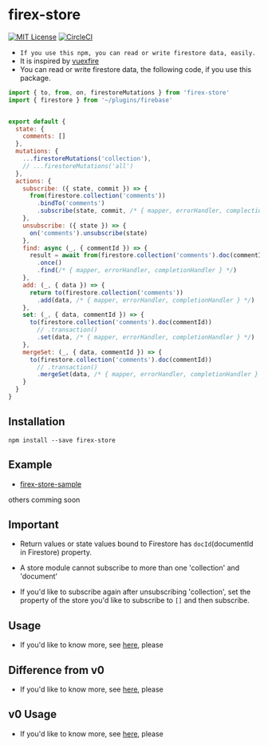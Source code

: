 # firex-store

[![MIT License](http://img.shields.io/badge/license-MIT-blue.svg?style=flat)](LICENSE)
[![CircleCI](https://circleci.com/gh/nor-ko-hi-jp/firex-store.svg?style=svg)](https://circleci.com/gh/nor-ko-hi-jp/firex-store)

- `If you use this npm, you can read or write firestore data, easily.`
- It is inspired by [vuexfire](https://github.com/vuejs/vuefire)
- You can read or write firestore data, the following code, if you use this package.
```Javascript
import { to, from, on, firestoreMutations } from 'firex-store'
import { firestore } from '~/plugins/firebase'


export default {
  state: {
    comments: []
  },
  mutations: {
    ...firestoreMutations('collection'),
    // ...firestoreMutations('all')
  },
  actions: {
    subscribe: ({ state, commit }) => {
      from(firestore.collection('comments'))
        .bindTo('comments')
        .subscribe(state, commit, /* { mapper, errorHandler, complectionHandler, afterMutationCalled } */)
    },
    unsubscribe: ({ state }) => {
      on('comments').unsubscribe(state)
    },
    find: async (_, { commentId }) => {
      result = await from(firestore.collection('comments').doc(commentId))
        .once()
        .find(/* { mapper, errorHandler, completionHandler } */)
    },
    add: (_, { data }) => {
      return to(firestore.collection('comments'))
        .add(data, /* { mapper, errorHandler, completionHandler } */)
    },
    set: (_, { data, commentId }) => {
      to(firestore.collection('comments').doc(commentId))
        // .transaction()
        .set(data, /* { mapper, errorHandler, completionHandler } */)
    },
    mergeSet: (_, { data, commentId }) => {
      to(firestore.collection('comments').doc(commentId))
        // .transaction()
        .mergeSet(data, /* { mapper, errorHandler, completionHandler } */)
    }
  }
}
```

## Installation

```
npm install --save firex-store
```

## Example

- [firex-store-sample](https://github.com/nor-ko-hi-jp/firex-store-sample)

others comming soon

## Important

- Return values or state values bound to Firestore has `docId`(documentId in Firestore) property.

- A store module cannot subscribe to more than one 'collection' and 'document'

- If you'd like to subscribe again after unsubscribing 'collection', set the property of the store you'd like to subscribe to `[]` and then subscribe.


## Usage
- If you'd like to know more, see [here](docs/v1/v1-usage.md), please


## Difference from v0

- If you'd like to know more, see [here](docs/v1/v1-difference-from-v0.md), please

## v0 Usage

- If you'd like to know more, see [here](docs/v0/v0-usage.md), please
